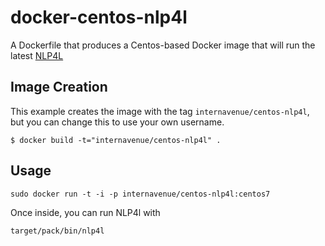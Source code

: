 # docker-centos-nlp4l

A Dockerfile that produces a Centos-based Docker image that will run the latest [NLP4L][nlp4l]

[nlp4l]: https://github.com/NLP4L/nlp4l


## Image Creation

This example creates the image with the tag `internavenue/centos-nlp4l`, but you can change this to use your own username.


```
$ docker build -t="internavenue/centos-nlp4l" .
```

## Usage

```
sudo docker run -t -i -p internavenue/centos-nlp4l:centos7
```

Once inside, you can run NLP4l with

```
target/pack/bin/nlp4l
```
